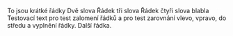 To
jsou
krátké
řádky
Dvě slova
Řádek tři slova
Řádek čtyři slova blabla
Testovací text pro test zalomení řádků a pro test zarovnání vlevo, vpravo, do středu a vyplnění řádky. 
Další řádka.
